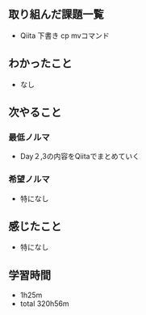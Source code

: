 ## 取り組んだ課題一覧
- Qiita 下書き cp mvコマンド
## わかったこと
- なし
## 次やること
### 最低ノルマ
- Day２,3の内容をQiitaでまとめていく
### 希望ノルマ
- 特になし
## 感じたこと
- 特になし
## 学習時間
- 1h25m
- total 320h56m
